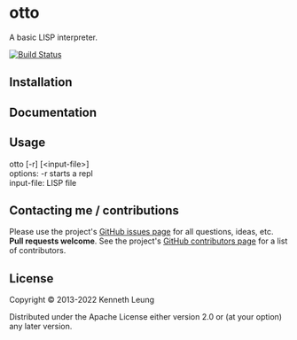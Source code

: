 # otto

A basic LISP interpreter.

[![Build Status](https://travis-ci.org/llnek/otto.svg?branch=master)](https://travis-ci.org/llnek/otto)


## Installation


## Documentation


## Usage

otto [-r] [&lt;input-file&gt;]</br>
options: -r starts a repl</br>
input-file: LISP file</br>


## Contacting me / contributions

Please use the project's [GitHub issues page] for all questions, ideas, etc. **Pull requests welcome**. See the project's [GitHub contributors page] for a list of contributors.

## License

Copyright © 2013-2022 Kenneth Leung

Distributed under the Apache License either version 2.0 or (at
your option) any later version.

<!--- links (repos) -->
[CHANGELOG]: https://github.com/llnek/otto/releases
[GitHub issues page]: https://github.com/llnek/otto/issues
[GitHub contributors page]: https://github.com/llnek/otto/graphs/contributors




